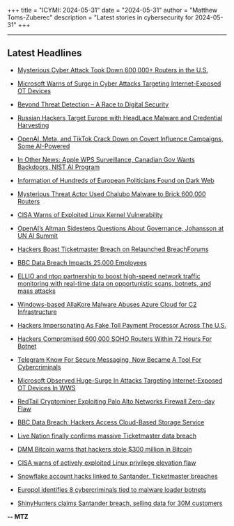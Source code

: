 +++
title = "ICYMI: 2024-05-31"
date = "2024-05-31"
author = "Matthew Toms-Zuberec"
description = "Latest stories in cybersecurity for 2024-05-31"
+++

---------------------------------------------------------------------------
## Latest Headlines
- [Mysterious Cyber Attack Took Down 600,000+ Routers in the U.S.](https://thehackernews.com/2024/05/mysterious-cyber-attack-takes-down.html)

- [Microsoft Warns of Surge in Cyber Attacks Targeting Internet-Exposed OT Devices](https://thehackernews.com/2024/05/microsoft-warns-of-surge-in-cyber.html)

- [Beyond Threat Detection – A Race to Digital Security](https://thehackernews.com/2024/05/beyond-threat-detection-race-to-digital.html)

- [Russian Hackers Target Europe with HeadLace Malware and Credential Harvesting](https://thehackernews.com/2024/05/russian-hackers-target-europe-with.html)

- [OpenAI, Meta, and TikTok Crack Down on Covert Influence Campaigns, Some AI-Powered](https://thehackernews.com/2024/05/openai-meta-tiktok-disrupt-multiple-ai.html)

- [In Other News: Apple WPS Surveillance, Canadian Gov Wants Backdoors, NIST AI Program](https://www.securityweek.com/in-other-news-apple-wps-surveillance-canadian-gov-wants-backdoors-nist-ai-program/)

- [Information of Hundreds of European Politicians Found on Dark Web](https://www.securityweek.com/information-of-hundreds-of-european-politicians-found-on-dark-web/)

- [Mysterious Threat Actor Used Chalubo Malware to Brick 600,000 Routers](https://www.securityweek.com/mysterious-threat-actor-uses-chalubo-malware-to-brick-600000-routers/)

- [CISA Warns of Exploited Linux Kernel Vulnerability](https://www.securityweek.com/cisa-warns-of-exploited-linux-kernel-vulnerability/)

- [OpenAI’s Altman Sidesteps Questions About Governance, Johansson at UN AI Summit](https://www.securityweek.com/openais-altman-sidesteps-questions-about-governance-johansson-at-un-ai-summit/)

- [Hackers Boast Ticketmaster Breach on Relaunched BreachForums](https://www.securityweek.com/hackers-boast-ticketmaster-breach-on-relaunched-breachforums/)

- [BBC Data Breach Impacts 25,000 Employees](https://www.securityweek.com/bbc-data-breach-impacts-25000-employees/)

- [ELLIO and ntop partnership to boost high-speed network traffic monitoring with real-time data on opportunistic scans, botnets, and mass attacks](https://cybersecuritynews.com/ellio-and-ntop-partnership/)

- [Windows-based AllaKore Malware Abuses Azure Cloud for C2 Infrastructure](https://cybersecuritynews.com/windows-based-allakore-malware/)

- [Hackers Impersonating As Fake Toll Payment Processor Across The U.S.](https://cybersecuritynews.com/hackers-fake-toll-payment-scam-u-s/)

- [Hackers Compromised 600,000 SOHO Routers Within 72 Hours For Botnet](https://cybersecuritynews.com/hackers-compromise-soho-routers-botnet/)

- [Telegram Know For Secure Messaging, Now Became A Tool For Cybercriminals](https://cybersecuritynews.com/telegram-know-secure-messaging/)

- [Microsoft Observed Huge-Surge In Attacks Targeting Internet-Exposed OT Devices In WWS](https://cybersecuritynews.com/microsoft-observed-huge-surge/)

- [RedTail Cryptominer Exploiting Palo Alto Networks Firewall Zero-day Flaw](https://cybersecuritynews.com/redtail-miner-exploiting-palo-alto-0-day/)

- [BBC Data Breach: Hackers Access Cloud-Based Storage Service](https://cybersecuritynews.com/bbc-data-breach/)

- [Live Nation finally confirms massive Ticketmaster data breach](https://www.bleepingcomputer.com/news/security/live-nation-finally-confirms-massive-ticketmaster-data-breach/)

- [DMM Bitcoin warns that hackers stole $300 million in Bitcoin](https://www.bleepingcomputer.com/news/security/dmm-bitcoin-warns-that-hackers-stole-300-million-in-bitcoin/)

- [CISA warns of actively exploited Linux privilege elevation flaw](https://www.bleepingcomputer.com/news/security/cisa-warns-of-actively-exploited-linux-privilege-elevation-flaw/)

- [Snowflake account hacks linked to Santander, Ticketmaster breaches](https://www.bleepingcomputer.com/news/security/snowflake-account-hacks-linked-to-santander-ticketmaster-breaches/)

- [Europol identifies 8 cybercriminals tied to malware loader botnets](https://www.bleepingcomputer.com/news/legal/europol-identifies-8-cybercriminals-tied-to-malware-loader-botnets/)

- [ShinyHunters claims Santander breach, selling data for 30M customers](https://www.bleepingcomputer.com/news/security/shinyhunters-claims-santander-breach-selling-data-for-30m-customers/)

**-- MTZ**